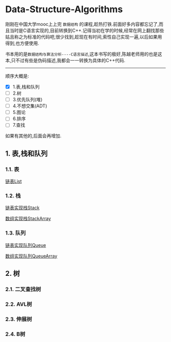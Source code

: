 # Data-Structure-Algorithms

刚刚在中国大学mooc上上完 `数据结构` 的课程,趁热打铁.前面好多内容都忘记了,而且当时是C语言实现的,目前转换到C++.记得当初在学的时候,经常在网上翻找那些姑且称之为标准的代码吧,很少找到,趁现在有时间,索性自己实现一遍,以后如果用得到,也方便使用.

书本用的是`数据结构与算法分析----C语言描述`,这本书写的极好,陈越老师用的也是这本,只不过有些是伪码描述,我都会一一转换为具体的C++代码.
***
顺序大概是:

- [x] 1.表,栈和队列
- [ ] 2.树
- [ ] 3.优先队列(堆)
- [ ] 4.不想交集(ADT)
- [ ] 5.图论
- [ ] 6.排序
- [ ] 7.查找

如果有其他的,后面会再增加.

## 1. 表,栈和队列
### 1.1. 表
[链表List](https://github.com/plantree/Data-Structure-Algorithms/blob/master/DataStructure/List.h)

### 1.2. 栈
[链表实现栈Stack](https://github.com/plantree/Data-Structure-Algorithms/blob/master/DataStructure/Stack.h)

[数组实现栈StackArray](https://github.com/plantree/Data-Structure-Algorithms/blob/master/DataStructure/StackArray.h)
### 1.3. 队列
[链表实现队列Queue](https://github.com/plantree/Data-Structure-Algorithms/blob/master/DataStructure/Queue.h)

[数组实现队列QueueArray](https://github.com/plantree/Data-Structure-Algorithms/blob/master/DataStructure/QueueArray.h)

## 2. 树

### 2.1. 二叉查找树

### 2.2. AVL树

### 2.3. 伸展树

### 2.4. B树


